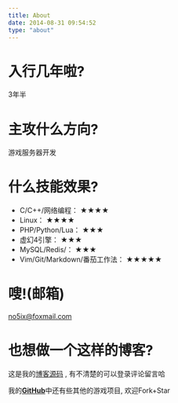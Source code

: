```yaml
---
title: About
date: 2014-08-31 09:54:52
type: "about"
---
```



# 入行几年啦?

3年半

# 主攻什么方向?

游戏服务器开发


# 什么技能效果? 

 - C/C++/网络编程：                ★★★★ 
 - Linux：                 ★★★★   
 - PHP/Python/Lua：                  ★★★ 
 - 虚幻4引擎：                    ★★★   
 - MySQL/Redis/：                 ★★★   
 - Vim/Git/Markdown/番茄工作法：   ★★★★★ 


# 嗖!(邮箱)

no5ix@foxmail.com


# 也想做一个这样的博客?

这是我的[博客源码](https://github.com/no5ix/no5ix.github.io/tree/source) , 
有不清楚的可以登录评论留言哈

我的[**GitHub**](https://github.com/no5ix/)中还有些其他的游戏项目, 
欢迎Fork+Star
